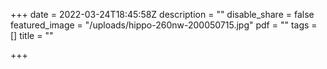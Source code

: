 +++
date = 2022-03-24T18:45:58Z
description = ""
disable_share = false
featured_image = "/uploads/hippo-260nw-200050715.jpg"
pdf = ""
tags = []
title = ""

+++
